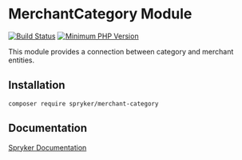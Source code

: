 # MerchantCategory Module
[![Build Status](https://travis-ci.org/spryker/merchant-category.svg)](https://travis-ci.org/spryker/merchant-category)
[![Minimum PHP Version](https://img.shields.io/badge/php-%3E%3D%207.3-8892BF.svg)](https://php.net/)

This module provides a connection between category and merchant entities.
## Installation

```
composer require spryker/merchant-category
```

## Documentation

[Spryker Documentation](https://academy.spryker.com/developing_with_spryker/module_guide/modules.html)
